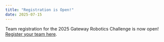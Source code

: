 ```yaml
---
title: "Registration is Open!"
date: 2025-07-15
---
```


Team registration for the 2025 Gateway Robotics Challenge is now open!  
[Register your team here](#).
